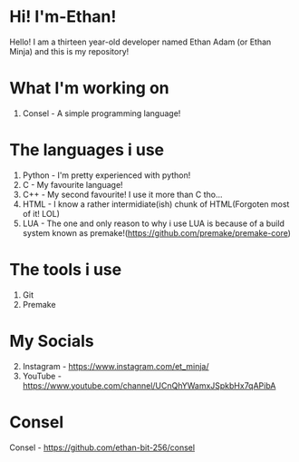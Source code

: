 # Hi! I'm-Ethan! 
Hello! I am a thirteen year-old developer named Ethan Adam (or Ethan Minja) and this is my repository!

# What I'm working on
1. Consel - A simple programming language!

# The languages i use
1. Python - I'm pretty experienced with python!
2. C - My favourite language!
3. C++ - My second favourite! I use it more than C tho...
4. HTML - I know a rather intermidiate(ish) chunk of HTML(Forgoten most of it! LOL)
6. LUA - The one and only reason to why i use LUA is because of a build system known as premake!(https://github.com/premake/premake-core)

# The tools i use
1. Git
2. Premake

# My Socials
2. Instagram - https://www.instagram.com/et_minja/
3. YouTube - https://www.youtube.com/channel/UCnQhYWamxJSpkbHx7qAPibA

# Consel

Consel - https://github.com/ethan-bit-256/consel
